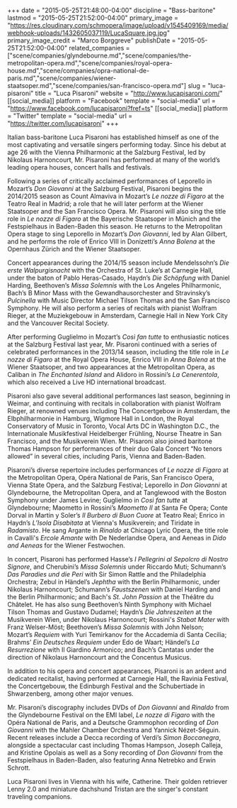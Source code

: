 +++
date = "2015-05-25T21:48:00-04:00"
discipline = "Bass-baritone"
lastmod = "2015-05-25T21:52:00-04:00"
primary_image = "https://res.cloudinary.com/schmopera/image/upload/v1545409169/media/webhook-uploads/1432605037119/LucaSquare.jpg.jpg"
primary_image_credit = "Marco Borggreve"
publishDate = "2015-05-25T21:52:00-04:00"
related_companies = ["scene/companies/glyndebourne.md","scene/companies/the-metropolitan-opera.md","scene/companies/royal-opera-house.md","scene/companies/opra-national-de-paris.md","scene/companies/wiener-staatsoper.md","scene/companies/san-francisco-opera.md"]
slug = "luca-pisaroni"
title = "Luca Pisaroni"
website = "http://www.lucapisaroni.com/"
[[social_media]]
platform = "Facebook"
template = "social-media"
url = "https://www.facebook.com/lucapisaroni?fref=ts"
[[social_media]]
platform = "Twitter"
template = "social-media"
url = "https://twitter.com/lucapisaroni"
+++

Italian bass-baritone Luca Pisaroni has established himself as one of the most captivating and versatile singers performing today. Since his debut at age 26 with the Vienna Philharmonic at the Salzburg Festival, led by Nikolaus Harnoncourt, Mr. Pisaroni has performed at many of the world’s leading opera houses, concert halls and festivals.

Following a series of critically acclaimed performances of Leporello in Mozart’s *Don Giovanni* at the Salzburg Festival, Pisaroni begins the 2014/2015 season as Count Almaviva in Mozart’s *Le nozze di Figaro* at the Teatro Real in Madrid; a role that he will later perform at the Wiener Staatsoper and the San Francisco Opera. Mr. Pisaroni will also sing the title role in *Le nozze di Figaro* at the Bayerische Staatsoper in Münich and the Festspielhaus in Baden-Baden this season. He returns to the Metropolitan Opera stage to sing Leporello in Mozart’s *Don Giovanni*, led by Alan Gilbert, and he performs the role of Enrico VIII in Donizetti’s *Anna Bolena* at the Opernhaus Zürich and the Wiener Staatsoper.

Concert appearances during the 2014/15 season include Mendelssohn’s *Die erste Walpurgisnacht* with the Orchestra of St. Luke’s at Carnegie Hall, under the baton of Pablo Heras-Casado, Haydn’s *Die Schöpfung* with Daniel Harding, Beethoven’s *Missa Solemnis* with the Los Angeles Philharmonic, Bach’s B Minor Mass with the Gewandhausorchester and Stravinsky’s *Pulcinella* with Music Director Michael Tilson Thomas and the San Francisco Symphony. He will also perform a series of recitals with pianist Wolfram Rieger, at the Muziekgebouw in Amsterdam, Carnegie Hall in New York City and the Vancouver Recital Society.

After performing Guglielmo in Mozart’s *Così fan tutte* to enthusiastic notices at the Salzburg Festival last year, Mr. Pisaroni continued with a series of celebrated performances in the 2013/14 season, including the title role in *Le nozze di Figaro* at the Royal Opera House, Enrico VIII in *Anna Bolena* at the Wiener Staatsoper, and two appearances at the Metropolitan Opera, as Caliban in *The Enchanted Island* and Alidoro in Rossini’s *La Cenerentola*, which also received a Live HD international broadcast.

Pisaroni also gave several additional performances last season, beginning in Weimar, and continuing with recitals in collaboration with pianist Wolfram Rieger, at renowned venues including The Concertgebow in Amsterdam, the Elbphilharmonie in Hamburg, Wigmore Hall in London, the Royal Conservatory of Music in Toronto, Vocal Arts DC in Washington D.C., the Internationale Musikfestival Heidelberger Frühling, Nourse Theatre in San Francisco, and the Musikverein Wien. Mr. Pisaroni also joined baritone Thomas Hampson for performances of their duo Gala Concert “No tenors allowed” in several cities, including Paris, Vienna and Baden-Baden.

Pisaroni’s diverse repertoire includes performances of *Le nozze di Figaro* at the Metropolitan Opera, Opéra National de Paris, San Francisco Opera, Vienna State Opera, and the Salzburg Festival; Leporello in *Don Giovanni* at Glyndebourne, the Metropolitan Opera, and at Tanglewood with the Boston Symphony under James Levine; Guglielmo in *Così fan tutte* at Glyndebourne; Maometto in Rossini’s *Maometto II* at Santa Fe Opera; Conte Dorval in Martin y Soler’s *Il Burbero di Buon Cuore* at Teatro Real; Enrico in Haydn’s *L’Isola Disabitata* at Vienna's Musikverein; and Tiridate in *Radamisto*. He sang Argante in *Rinaldo* at Chicago Lyric Opera, the title role in Cavalli's *Ercole Amante* with De Nederlandse Opera, and Aeneas in *Dido and Aeneas* for the Wiener Festwochen.

In concert, Pisaroni has performed Hasse’s *I Pellegrini al Sepolcro di Nostro Signore*, and Cherubini’s *Missa Solemnis* under Riccardo Muti; Schumann’s *Das Paradies und die Peri* with Sir Simon Rattle and the Philadelphia Orchestra; Zebul in Händel’s *Jephtha* with the Berlin Philharmonic, under Nikolaus Harnoncourt; Schumann’s *Faustszenen* with Daniel Harding and the Berlin Philharmonic; and Bach's *St. John Passion* at the Théâtre du Châtelet. He has also sung Beethoven’s Ninth Symphony with Michael Tilson Thomas and Gustavo Dudamel; Haydn’s *Die Jahreszeiten* at the Musikverein Wien, under Nikolaus Harnoncourt; Rossini's *Stabat Mater* with Franz Welser-Möst; Beethoven’s *Missa Solemnis* with John Nelson; Mozart’s *Requiem* with Yuri Temirkanov for the Accademia di Santa Cecilia; Brahms’ *Ein Deutsches Requiem* under Edo de Waart; Händel’s *La Resurrezione* with Il Giardino Armonico; and Bach’s Cantatas under the direction of Nikolaus Harnoncourt and the Concentus Musicus. 

In addition to his opera and concert appearances, Pisaroni is an ardent and dedicated recitalist, having performed at Carnegie Hall, the Ravinia Festival, the Concertgebouw, the Edinburgh Festival and the Schubertiade in Shwarzenberg, among other major venues.

Mr. Pisaroni’s discography includes DVDs of *Don Giovanni* and *Rinaldo* from the Glyndebourne Festival on the EMI label, *Le nozze di Figaro* with the Opéra National de Paris, and a Deutsche Grammophon recording of *Don Giovanni* with the Mahler Chamber Orchestra and Yannick Nézet-Séguin. Recent releases include a Decca recording of Verdi’s *Simon Boccanegra*, alongside a spectacular cast including Thomas Hampson, Joseph Calleja, and Kristine Opolais as well as a Sony recording of *Don Giovanni* from the Festspielhaus in Baden-Baden, also featuring Anna Netrebko and Erwin Schrott.

Luca Pisaroni lives in Vienna with his wife, Catherine. Their golden retriever Lenny 2.0 and miniature dachshund Tristan are the singer's constant traveling companions.
